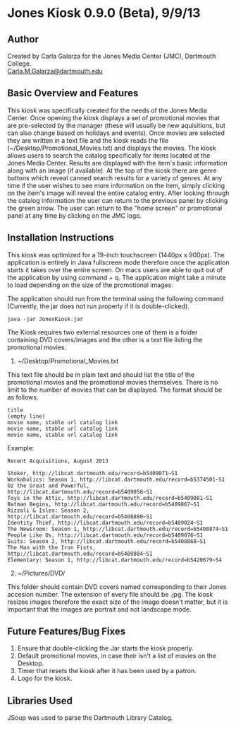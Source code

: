 Jones Kiosk 0.9.0 (Beta), 9/9/13
===========

Author
------

Created by Carla Galarza for the Jones Media Center (JMC), Dartmouth College.<br>
Carla.M.Galarza@dartmouth.edu


Basic Overview and Features
---------------------------

This kiosk was specifically created for the needs of the Jones Media Center. Once opening the kiosk displays a set of promotional movies that are pre-selected by the manager (these will usually be new aquisitions, but can also change based on holidays and events). Once movies are selected they are written in a text file and the kiosk reads the file (~/Desktop/Promotional_Movies.txt) and displays the movies. The kiosk allows users to search the catalog specifically for items located at the Jones Media Center. Results are displayed with the item's basic information along with an image (if available). At the top of the kiosk there are genre buttons which reveal canned search results for a variety of genres. At any time if the user wishes to see more information on the item, simply clicking on the item's image will reveal the entire catalog entry. After looking through the catalog information the user can return to the previous panel by clicking the green arrow. The user can return to the "home screen" or promotional panel at any time by clicking on the JMC logo.


Installation Instructions
-------------------------

This kiosk was optimized for a 19-inch touchscreen (1440px x 900px). The application is entirely in Java fullscreen mode therefore once the application starts it takes over the entire screen. On macs users are able to quit out of the application by using command + q. The application might take a minute to load depending on the size of the promotional images.

The application should run from the terminal using the following command (Currently, the jar does not run properly if it is double-clicked).

```
java -jar JonesKiosk.jar
```

The Kiosk requires two external resources one of them is a folder containing DVD covers/images and the other is a text file listing the promotional movies.

1. ~/Desktop/Promotional_Movies.txt

  This text file should be in plain text and should list the title of the promotional movies and the promotional   movies themselves. There is no limit to the number of movies that can be displayed. The format should be as follows. 
  
  ```
  title
  (empty line)
  movie name, stable url catalog link
  movie name, stable url catalog link
  movie name, stable url catalog link
  ```
  Example:
  ```
  Recent Acquisitions, August 2013

  Stoker, http://libcat.dartmouth.edu/record=b5409071~S1
  Workaholics: Season 1, http://libcat.dartmouth.edu/record=b5374501~S1
  Oz the Great and Powerful, http://libcat.dartmouth.edu/record=b5409058~S1
  Toys in the Attic, http://libcat.dartmouth.edu/record=b5409081~S1
  Batman Begins, http://libcat.dartmouth.edu/record=b5409867~S1
  Rizzoli & Isles: Season 2, http://libcat.dartmouth.edu/record=b5408880~S1
  Identity Thief, http://libcat.dartmouth.edu/record=b5409024~S1
  The Newsroom: Season 1, http://libcat.dartmouth.edu/record=b5408874~S1
  People Like Us, http://libcat.dartmouth.edu/record=b5409076~S1
  Suits: Season 2, http://libcat.dartmouth.edu/record=b5408868~S1
  The Man with the Iron Fists, http://libcat.dartmouth.edu/record=b5409884~S1
  Elementary: Season 1, http://libcat.dartmouth.edu/record=b5420679~S4
  ```

2. ~/Pictures/DVD/

  This folder should contain DVD covers named corresponding to their Jones accesion number. The extension of every file should be .jpg. The kiosk resizes images therefore the exact size of the image doesn't matter, but it is important that the images are portrait and not landscape mode.

Future Features/Bug Fixes
-------------------------

1. Ensure that double-clicking the Jar starts the kiosk properly. 
2. Default promotional movies, in case their isn't a list of movies on the Desktop.
3. Timer that resets the kiosk after it has been used by a patron.
4. Logo for the kiosk. 

Libraries Used
--------------

JSoup was used to parse the Dartmouth Library Catalog.

